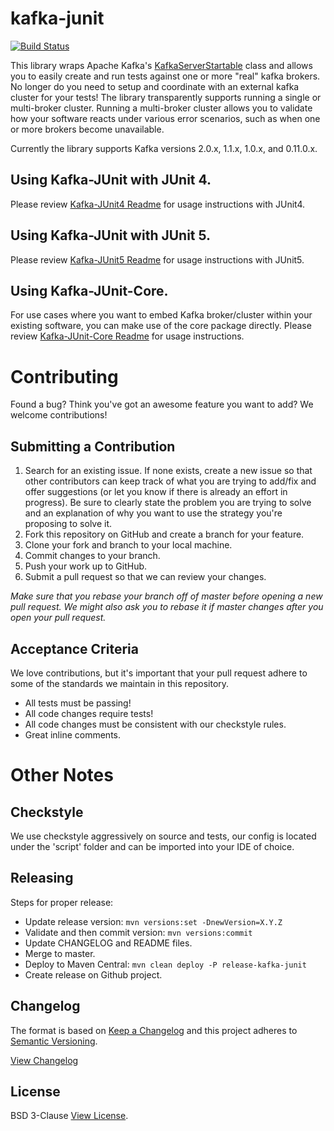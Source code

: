 # kafka-junit

[![Build Status](https://travis-ci.org/salesforce/kafka-junit.svg?branch=master)](https://travis-ci.org/salesforce/kafka-junit)

This library wraps Apache Kafka's [KafkaServerStartable](https://github.com/apache/kafka/blob/1.1/core/src/main/scala/kafka/server/KafkaServerStartable.scala#L32) class and allows you to easily create and run tests against
one or more "real" kafka brokers. No longer do you need to setup and coordinate with an external kafka cluster for your tests! The library transparently supports running a single or multi-broker cluster.  Running a multi-broker cluster allows you to validate how your software reacts under various error scenarios, such as when one or more brokers become unavailable.

Currently the library supports Kafka versions 2.0.x, 1.1.x, 1.0.x, and 0.11.0.x.

## Using Kafka-JUnit with JUnit 4.

Please review [Kafka-JUnit4 Readme](kafka-junit4/) for usage instructions with JUnit4.

## Using Kafka-JUnit with JUnit 5.

Please review [Kafka-JUnit5 Readme](kafka-junit5/) for usage instructions with JUnit5.

## Using Kafka-JUnit-Core.

For use cases where you want to embed Kafka broker/cluster within your existing software, you can make use of the core package directly.  Please review [Kafka-JUnit-Core Readme](kafka-junit-core/) for usage instructions.


# Contributing

Found a bug? Think you've got an awesome feature you want to add? We welcome contributions!


## Submitting a Contribution

1. Search for an existing issue. If none exists, create a new issue so that other contributors can keep track of what you are trying to add/fix and offer suggestions (or let you know if there is already an effort in progress).  Be sure to clearly state the problem you are trying to solve and an explanation of why you want to use the strategy you're proposing to solve it.
1. Fork this repository on GitHub and create a branch for your feature.
1. Clone your fork and branch to your local machine.
1. Commit changes to your branch.
1. Push your work up to GitHub.
1. Submit a pull request so that we can review your changes.

*Make sure that you rebase your branch off of master before opening a new pull request. We might also ask you to rebase it if master changes after you open your pull request.*

## Acceptance Criteria

We love contributions, but it's important that your pull request adhere to some of the standards we maintain in this repository. 

- All tests must be passing!
- All code changes require tests!
- All code changes must be consistent with our checkstyle rules.
- Great inline comments.

# Other Notes

## Checkstyle

We use checkstyle aggressively on source and tests, our config is located under the 'script' folder and can be imported into your IDE of choice.

## Releasing

Steps for proper release:
- Update release version: `mvn versions:set -DnewVersion=X.Y.Z`
- Validate and then commit version: `mvn versions:commit`
- Update CHANGELOG and README files.
- Merge to master.
- Deploy to Maven Central: `mvn clean deploy -P release-kafka-junit`
- Create release on Github project.

## Changelog

The format is based on [Keep a Changelog](http://keepachangelog.com/)
and this project adheres to [Semantic Versioning](http://semver.org/).

[View Changelog](CHANGELOG.md)

## License

BSD 3-Clause [View License](LICENSE.txt).
 